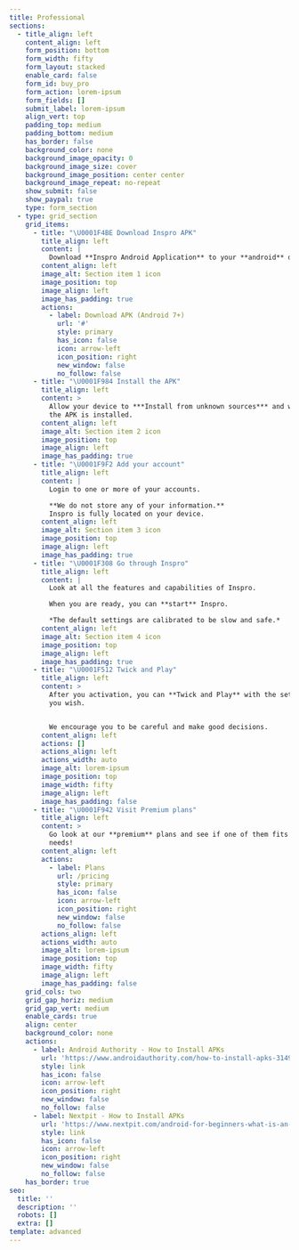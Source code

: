 ```yaml
---
title: Professional
sections:
  - title_align: left
    content_align: left
    form_position: bottom
    form_width: fifty
    form_layout: stacked
    enable_card: false
    form_id: buy_pro
    form_action: lorem-ipsum
    form_fields: []
    submit_label: lorem-ipsum
    align_vert: top
    padding_top: medium
    padding_bottom: medium
    has_border: false
    background_color: none
    background_image_opacity: 0
    background_image_size: cover
    background_image_position: center center
    background_image_repeat: no-repeat
    show_submit: false
    show_paypal: true
    type: form_section
  - type: grid_section
    grid_items:
      - title: "\U0001F4BE Download Inspro APK"
        title_align: left
        content: |
          Download **Inspro Android Application** to your **android** device.
        content_align: left
        image_alt: Section item 1 icon
        image_position: top
        image_align: left
        image_has_padding: true
        actions:
          - label: Download APK (Android 7+)
            url: '#'
            style: primary
            has_icon: false
            icon: arrow-left
            icon_position: right
            new_window: false
            no_follow: false
      - title: "\U0001F984 Install the APK"
        title_align: left
        content: >
          Allow your device to ***Install from unknown sources*** and wait until
          the APK is installed.
        content_align: left
        image_alt: Section item 2 icon
        image_position: top
        image_align: left
        image_has_padding: true
      - title: "\U0001F9F2 Add your account"
        title_align: left
        content: |
          Login to one or more of your accounts.

          **We do not store any of your information.** 
          Inspro is fully located on your device.
        content_align: left
        image_alt: Section item 3 icon
        image_position: top
        image_align: left
        image_has_padding: true
      - title: "\U0001F308 Go through Inspro"
        title_align: left
        content: |
          Look at all the features and capabilities of Inspro.

          When you are ready, you can **start** Inspro.

          *The default settings are calibrated to be slow and safe.*
        content_align: left
        image_alt: Section item 4 icon
        image_position: top
        image_align: left
        image_has_padding: true
      - title: "\U0001F512 Twick and Play"
        title_align: left
        content: >
          After you activation, you can **Twick and Play** with the settings as
          you wish.


          We encourage you to be careful and make good decisions.
        content_align: left
        actions: []
        actions_align: left
        actions_width: auto
        image_alt: lorem-ipsum
        image_position: top
        image_width: fifty
        image_align: left
        image_has_padding: false
      - title: "\U0001F942 Visit Premium plans"
        title_align: left
        content: >
          Go look at our **premium** plans and see if one of them fits your
          needs!
        content_align: left
        actions:
          - label: Plans
            url: /pricing
            style: primary
            has_icon: false
            icon: arrow-left
            icon_position: right
            new_window: false
            no_follow: false
        actions_align: left
        actions_width: auto
        image_alt: lorem-ipsum
        image_position: top
        image_width: fifty
        image_align: left
        image_has_padding: false
    grid_cols: two
    grid_gap_horiz: medium
    grid_gap_vert: medium
    enable_cards: true
    align: center
    background_color: none
    actions:
      - label: Android Authority - How to Install APKs
        url: 'https://www.androidauthority.com/how-to-install-apks-31494/'
        style: link
        has_icon: false
        icon: arrow-left
        icon_position: right
        new_window: false
        no_follow: false
      - label: Nextpit - How to Install APKs
        url: 'https://www.nextpit.com/android-for-beginners-what-is-an-apk-file'
        style: link
        has_icon: false
        icon: arrow-left
        icon_position: right
        new_window: false
        no_follow: false
    has_border: true
seo:
  title: ''
  description: ''
  robots: []
  extra: []
template: advanced
---
```


